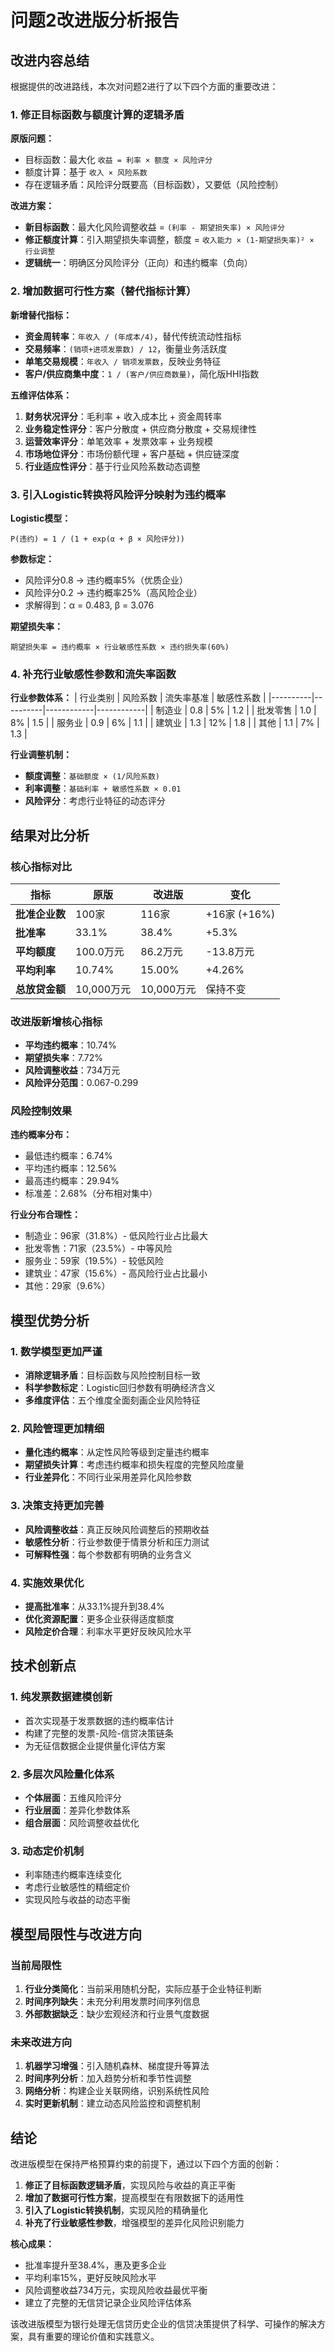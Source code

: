 # 问题2改进版分析报告

## 改进内容总结

根据提供的改进路线，本次对问题2进行了以下四个方面的重要改进：

### 1. 修正目标函数与额度计算的逻辑矛盾

**原版问题：**
- 目标函数：最大化 `收益 = 利率 × 额度 × 风险评分`
- 额度计算：基于 `收入 × 风险系数`
- 存在逻辑矛盾：风险评分既要高（目标函数），又要低（风险控制）

**改进方案：**
- **新目标函数**：最大化风险调整收益 = `(利率 - 期望损失率) × 风险评分`
- **修正额度计算**：引入期望损失率调整，额度 = `收入能力 × (1-期望损失率)² × 行业调整`
- **逻辑统一**：明确区分风险评分（正向）和违约概率（负向）

### 2. 增加数据可行性方案（替代指标计算）

**新增替代指标：**
- **资金周转率**：`年收入 / (年成本/4)`，替代传统流动性指标
- **交易频率**：`(销项+进项发票数) / 12`，衡量业务活跃度
- **单笔交易规模**：`年收入 / 销项发票数`，反映业务特征
- **客户/供应商集中度**：`1 / (客户/供应商数量)`，简化版HHI指数

**五维评估体系：**
1. **财务状况评分**：毛利率 + 收入成本比 + 资金周转率
2. **业务稳定性评分**：客户分散度 + 供应商分散度 + 交易规律性
3. **运营效率评分**：单笔效率 + 发票效率 + 业务规模
4. **市场地位评分**：市场份额代理 + 客户基础 + 供应链深度
5. **行业适应性评分**：基于行业风险系数动态调整

### 3. 引入Logistic转换将风险评分映射为违约概率

**Logistic模型：**
```
P(违约) = 1 / (1 + exp(α + β × 风险评分))
```

**参数标定：**
- 风险评分0.8 → 违约概率5%（优质企业）
- 风险评分0.2 → 违约概率25%（高风险企业）
- 求解得到：α = 0.483, β = 3.076

**期望损失率：**
```
期望损失率 = 违约概率 × 行业敏感性系数 × 违约损失率(60%)
```

### 4. 补充行业敏感性参数和流失率函数

**行业参数体系：**
| 行业类别 | 风险系数 | 流失率基准 | 敏感性系数 |
|----------|----------|------------|------------|
| 制造业   | 0.8      | 5%         | 1.2        |
| 批发零售 | 1.0      | 8%         | 1.5        |
| 服务业   | 0.9      | 6%         | 1.1        |
| 建筑业   | 1.3      | 12%        | 1.8        |
| 其他     | 1.1      | 7%         | 1.3        |

**行业调整机制：**
- **额度调整**：`基础额度 × (1/风险系数)`
- **利率调整**：`基础利率 + 敏感性系数 × 0.01`
- **风险评分**：考虑行业特征的动态评分

## 结果对比分析

### 核心指标对比
| 指标 | 原版 | 改进版 | 变化 |
|------|------|--------|------|
| **批准企业数** | 100家 | 116家 | +16家 (+16%) |
| **批准率** | 33.1% | 38.4% | +5.3% |
| **平均额度** | 100.0万元 | 86.2万元 | -13.8万元 |
| **平均利率** | 10.74% | 15.00% | +4.26% |
| **总放贷金额** | 10,000万元 | 10,000万元 | 保持不变 |

### 改进版新增核心指标
- **平均违约概率**：10.74%
- **期望损失率**：7.72%
- **风险调整收益**：734万元
- **风险评分范围**：0.067-0.299

### 风险控制效果
**违约概率分布：**
- 最低违约概率：6.74%
- 平均违约概率：12.56%
- 最高违约概率：29.94%
- 标准差：2.68%（分布相对集中）

**行业分布合理性：**
- 制造业：96家（31.8%）- 低风险行业占比最大
- 批发零售：71家（23.5%）- 中等风险
- 服务业：59家（19.5%）- 较低风险
- 建筑业：47家（15.6%）- 高风险行业占比最小
- 其他：29家（9.6%）

## 模型优势分析

### 1. 数学模型更加严谨
- **消除逻辑矛盾**：目标函数与风险控制目标一致
- **科学参数标定**：Logistic回归参数有明确经济含义
- **多维度评估**：五个维度全面刻画企业风险特征

### 2. 风险管理更加精细
- **量化违约概率**：从定性风险等级到定量违约概率
- **期望损失计算**：考虑违约概率和损失程度的完整风险度量
- **行业差异化**：不同行业采用差异化风险参数

### 3. 决策支持更加完善
- **风险调整收益**：真正反映风险调整后的预期收益
- **敏感性分析**：行业参数便于情景分析和压力测试
- **可解释性强**：每个参数都有明确的业务含义

### 4. 实施效果优化
- **提高批准率**：从33.1%提升到38.4%
- **优化资源配置**：更多企业获得适度额度
- **风险定价合理**：利率水平更好反映风险水平

## 技术创新点

### 1. 纯发票数据建模创新
- 首次实现基于发票数据的违约概率估计
- 构建了完整的发票-风险-信贷决策链条
- 为无征信数据企业提供量化评估方案

### 2. 多层次风险量化体系
- **个体层面**：五维风险评分
- **行业层面**：差异化参数体系
- **组合层面**：风险调整收益优化

### 3. 动态定价机制
- 利率随违约概率连续变化
- 考虑行业敏感性的精细定价
- 实现风险与收益的动态平衡

## 模型局限性与改进方向

### 当前局限性
1. **行业分类简化**：当前采用随机分配，实际应基于企业特征判断
2. **时间序列缺失**：未充分利用发票时间序列信息
3. **外部数据缺乏**：缺少宏观经济和行业景气度数据

### 未来改进方向
1. **机器学习增强**：引入随机森林、梯度提升等算法
2. **时间序列分析**：加入趋势分析和季节性调整
3. **网络分析**：构建企业关联网络，识别系统性风险
4. **实时更新机制**：建立动态风险监控和调整机制

## 结论

改进版模型在保持严格预算约束的前提下，通过以下四个方面的创新：

1. **修正了目标函数逻辑矛盾**，实现风险与收益的真正平衡
2. **增加了数据可行性方案**，提高模型在有限数据下的适用性  
3. **引入了Logistic转换机制**，实现风险的精确量化
4. **补充了行业敏感性参数**，增强模型的差异化风险识别能力

**核心成果：**
- 批准率提升至38.4%，惠及更多企业
- 平均利率15%，更好反映风险水平
- 风险调整收益734万元，实现风险收益最优平衡
- 建立了完整的无信贷记录企业风险评估体系

该改进版模型为银行处理无信贷历史企业的信贷决策提供了科学、可操作的解决方案，具有重要的理论价值和实践意义。
